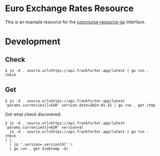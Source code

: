 # Euro Exchange Rates Resource

This is an example resource for the [concourse-resource-go](https://github.com/homeport/concourse-resource-go) interface.

# Development

## Check

```command
$ jo -d . source.url=https://api.frankfurter.app/latest | go run . check
```

## Get

```command
$ jo -d . source.url=https://api.frankfurter.app/latest 'params.currencies[]=EUR' version.date=2024-01-15 | go run . get /tmp
```

Get what check discovered:

```command
$ jo -d . source.url=https://api.frankfurter.app/latest 'params.currencies[]=EUR' version=$(
  jo -d . source.url=https://api.frankfurter.app/latest | go run . check
) \
  | jq '.version=.version[0]' \
  | go run . get $(mktemp -d)
```
